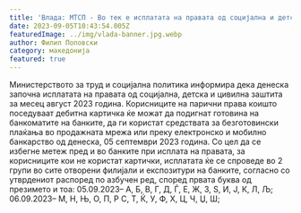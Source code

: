```yaml
---
title: 'Влада: МТСП - Во тек е исплатата на правата од социјална и детска заштита - 05 СЕПТЕМВРИ 2023'
date: 2023-09-05T10:43:54.005Z
featuredImage: ../img/vlada-banner.jpg.webp
author: Филип Поповски
category: македонија
featured: true
---
```

Министерството за труд и социјална политика информира дека денеска започна исплатата на правата од социјална, детска и цивилна заштита за месец август 2023 година.
Корисниците на парични права коишто поседуваат дебитна картичка ќе можат да подигнат готовина на банкоматите на банките, да ги користат средствата за безготовински плаќања во продажната мрежа или преку електронско и мобилно банкарство од денеска, 05 септември 2023 година.
Со цел да се избегне метеж пред и во банките при исплата на правата, за корисниците кои не користат картички, исплатата ќе се спроведе во 2 групи во сите отворени филијали и експозитури на банките, согласно со утврдениот распоред по азбучен ред, според првата буква од презимето и тоа:
05.09.2023– А, Б, В, Г, Д, Ѓ, Е, Ж, З, Ѕ, И, Ј, К, Л, Љ;
06.09.2023– М, Н, Њ, О, П, Р С, Т, Ќ, У, Ф, Х, Ц, Ч, Џ, Ш;
